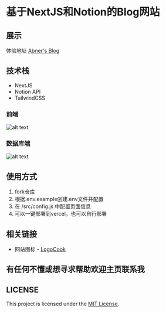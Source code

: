 # 基于NextJS和Notion的Blog网站

## 展示

体验地址 [Abner's Blog](https://blog.luckyabner.top/)

## 技术栈

- NextJS
- Notion API
- TailwindCSS

### 前端

![alt text](image-2.png)

### 数据库端

![alt text](image-1.png)

## 使用方式

1. fork仓库
2. 根据.env.example创建.env文件并配置
3. 在 /src/config.js 中配置页面信息
4. 可以一键部署到vercel，也可以自行部署

##  相关链接
- 网站图标 - [LogoCook](https://www.logocook.shop/)

## 有任何不懂或想寻求帮助欢迎主页联系我

## LICENSE

This project is licensed under the [MIT License](LICENSE).
